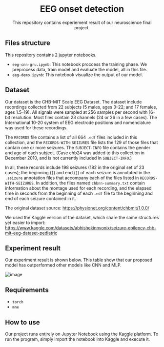 <div align='center'> 
  
  # EEG onset detection    
  This repository contains experiement result of our neuroscience final project.
</div>

## Files structure

This repository contains 2 jupyter notebooks. 

+ ```eeg-cnn-gru.ipynb```: This notebook proccess the training phase. We preprocess data, train model and evaluate the model, all in this file.
+ ```eeg-demo.ipynb```: This notebook visualize the output of our model.

## Dataset
Our dataset is the CHB-MIT Scalp EEG Dataset. The dataset include recordings collected from 22 subjects (5 males, ages 3–22; and 17 females, ages 1.5–19). All signals were sampled at 256 samples per second with 16-bit resolution. Most files contain 23 channels (24 or 26 in a few cases). The International 10-20 system of EEG electrode positions and nomenclature was used for these recordings.

The `RECORDS` file contains a list of all 664 `.edf` files included in this collection, and the `RECORDS-WITH-SEIZURES` file lists the 129 of those files that contain one or more seizures. The `SUBJECT-INFO` file contains the gender and age of each subject. (Case chb24 was added to this collection in December 2010, and is not currently included in `SUBJECT-INFO`.)

In all, these records include 198 seizures (182 in the original set of 23 cases); the beginning (`[`) and end (`]`) of each seizure is annotated in the `.seizure` annotation files that accompany each of the files listed in `RECORDS-WITH-SEIZURES`. In addition, the files named `chbnn-summary.txt` contain information about the montage used for each recording, and the elapsed time in seconds from the beginning of each `.edf` file to the beginning and end of each seizure contained in it.

The original dataset source: https://physionet.org/content/chbmit/1.0.0/ 

We used the Kaggle version of the dataset, which share the same structures yet easier to import: https://www.kaggle.com/datasets/abhishekinnvonix/seizure-epilepcy-chb-mit-eeg-dataset-pediatric

## Experiment result

Our experiment result is shown below. This table show that our proposed model has outperformed other models like CNN and MLP. 

![image](https://github.com/user-attachments/assets/2873e070-da7b-4aa1-bc59-7f0a433a476b)

## Requirements
- `torch`
- `mne`

## How to use
Our project runs entirely on Jupyter Notebook using the Kaggle platform. To run the program, simply import the notebook into Kaggle and execute it.
